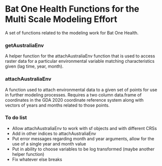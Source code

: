 # Bat One Health Functions for the Multi Scale Modeling Effort
A set of functions related to the modeling work for Bat One Health.

### getAustraliaEnv
A helper function for the attachAustraliaEnv function that is used to access raster data for a particular environmental variable matching characteristics given (lag time, year, month).

### attachAustraliaEnv
A function used to attach environmental data to a given set of points for use in further modeling processes. Requires a two column data.frame of coordinates in the GDA 2020 coordinate reference system along with vectors of years and months related to those points.

### To do list
* Allow attachAustraliaEnv to work with sf objects and with different CRSs
* Add in other indices to attachAustraliaEnv
* Put error messages regarding month and year arguments, allow for the use of a single year and month value
* Put in ability to choose variables to be log transformed (maybe another helper function)
* Fix whatever else breaks
